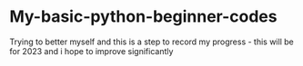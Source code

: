 # My-basic-python-beginner-codes
Trying to better myself and this is a step to record my progress - this will be for 2023 and i hope to improve significantly
